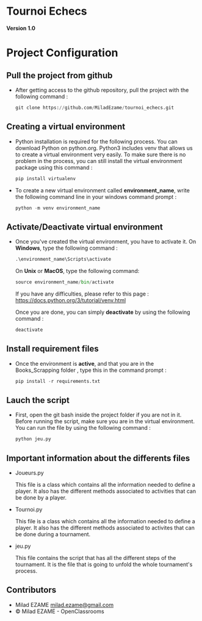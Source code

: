 # Tournoi Echecs 

**Version 1.0**


# Project Configuration

## Pull the project from github 
	
- After getting access to the github repository, pull the project with the following command :
	```python 	
	git clone https://github.com/MiladEzame/tournoi_echecs.git
	```
## Creating a virtual environment

- Python installation is required for the following process. You can download Python on python.org.
Python3 includes venv that allows us to create a virtual environment very easily.
To make sure there is no problem in the process, you can still install the virtual environment package
using this command : 
	```python 	
	pip install virtualenv
	```
	
- To create a new virtual environment called __environment_name__, write the following command line in your windows command prompt : 
	```python
	python -m venv environment_name
	```
	
## Activate/Deactivate virtual environment

- Once you've created the virtual environment, you have to activate it.
	On __Windows__, type the following command :
	```python	
	.\environment_name\Scripts\activate
	```
	On __Unix__ or __MacOS__, type the following command:
	```python 		
	source environment_name/bin/activate
	```
	If you have any difficulties, please refer to this page : https://docs.python.org/3/tutorial/venv.html
	
	Once you are done, you can simply __deactivate__ by using the following command :
	```python 		
	deactivate
	```

## Install requirement files

- Once the environment is __active__, and that you are in the Books_Scrapping folder , type this in the command prompt : 
	```python 	
	pip install -r requirements.txt	
	```
## Lauch the script 
	
- First, open the git bash inside the project folder if you are not in it.
Before running the script, make sure you are in the virtual environment.
You can run the file by using the following command :
	```python 	
	python jeu.py	
	```

## Important information about the differents files 

- Joueurs.py
	
	This file is a class which contains all the information needed to define a player.
	It also has the different methods associated to activities that can be done by a player.

- Tournoi.py
	
	This file is a class which contains all the information needed to define a player. 
	It also has the different methods associated to activites that can be done during a tournament.
	
- jeu.py
	
	This file contains the script that has all the different steps of the tournament. It is the file 
	that is going to unfold the whole tournament's process.

## Contributors 

- Milad EZAME <milad.ezame@gmail.com>
- © Milad EZAME - OpenClassrooms 
